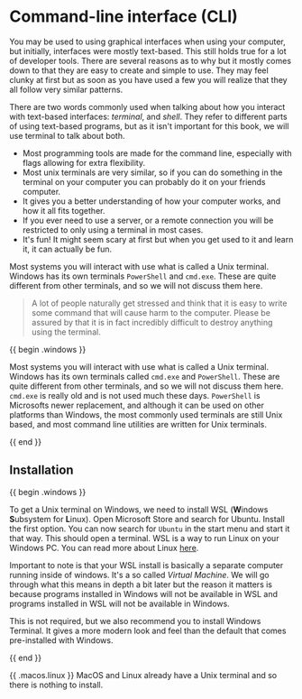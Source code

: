 <!-- > This chapter introduces a lot of terminology, you can find most terms in [the glossary](../glossary.md#command-line-terms). -->

# Command-line interface (CLI)

You may be used to using graphical interfaces when using your computer, but initially, interfaces were mostly text-based. This still holds true for a lot of developer tools. There are several reasons as to why but it mostly comes down to that they are easy to create and simple to use. They may feel clunky at first but as soon as you have used a few you will realize that they all follow very similar patterns.

There are two words commonly used when talking about how you interact with text-based interfaces: _terminal_, and _shell_. They refer to different parts of using text-based programs, but as it isn't important for this book, we will use terminal to talk about both.

- Most programming tools are made for the command line, especially with flags allowing for extra flexibility.
- Most unix terminals are very similar, so if you can do something in the terminal on your computer you can probably do it on your friends computer.
- It gives you a better understanding of how your computer works, and how it all fits together.
- If you ever need to use a server, or a remote connection you will be restricted to only using a terminal in most cases.
- It's fun! It might seem scary at first but when you get used to it and learn it, it can actually be fun.

Most systems you will interact with use what is called a Unix terminal. Windows has its own terminals `PowerShell` and `cmd.exe`. These are quite different from other terminals, and so we will not discuss them here.

> A lot of people naturally get stressed and think that it is easy to write some command that will cause harm to the computer. Please be assured by that it is in fact incredibly difficult to destroy anything using the terminal.

{{ begin .windows }}

Most systems you will interact with use what is called a Unix terminal. Windows has its own terminals called `cmd.exe` and `PowerShell`. These are quite different from other terminals, and so we will not discuss them here. `cmd.exe` is really old and is not used much these days. `PowerShell` is Microsofts newer replacement, and although it can be used on other platforms than Windows, the most commonly used terminals are still Unix based, and most command line utilities are written for Unix terminals.

{{ end }}

## Installation

{{ begin .windows }}

<!-- WSL could be difficult to install on Windows 11 due to execution policies -->
To get a Unix terminal on Windows, we need to install WSL (**W**indows **S**ubsystem for **L**inux). Open Microsoft Store and search for Ubuntu. Install the first option. You can now search for `Ubuntu` in the start menu and start it that way. This should open a terminal. WSL is a way to run Linux on your Windows PC. You can read more about Linux [here](../linux.md).

Important to note is that your WSL install is basically a separate computer
running inside of windows. It's a so called _Virtual Machine_.  We will go
through what this means in depth a bit later but the reason it matters is
because programs installed in Windows will not be available in WSL and programs
installed in WSL will not be available in Windows. 

This is not required, but we also recommend you to install Windows Terminal. It gives a more modern look and feel than the default that comes pre-installed with Windows.

{{ end }}

{{ .macos.linux }}
MacOS and Linux already have a Unix terminal and so there is nothing to install.

